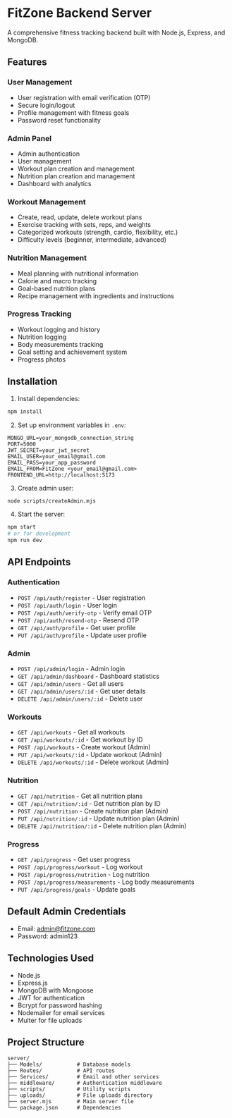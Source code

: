 # FitZone Backend Server

A comprehensive fitness tracking backend built with Node.js, Express, and MongoDB.

## Features

### User Management
- User registration with email verification (OTP)
- Secure login/logout
- Profile management with fitness goals
- Password reset functionality

### Admin Panel
- Admin authentication
- User management
- Workout plan creation and management
- Nutrition plan creation and management
- Dashboard with analytics

### Workout Management
- Create, read, update, delete workout plans
- Exercise tracking with sets, reps, and weights
- Categorized workouts (strength, cardio, flexibility, etc.)
- Difficulty levels (beginner, intermediate, advanced)

### Nutrition Management
- Meal planning with nutritional information
- Calorie and macro tracking
- Goal-based nutrition plans
- Recipe management with ingredients and instructions

### Progress Tracking
- Workout logging and history
- Nutrition logging
- Body measurements tracking
- Goal setting and achievement system
- Progress photos

## Installation

1. Install dependencies:
```bash
npm install
```

2. Set up environment variables in `.env`:
```
MONGO_URL=your_mongodb_connection_string
PORT=5000
JWT_SECRET=your_jwt_secret
EMAIL_USER=your_email@gmail.com
EMAIL_PASS=your_app_password
EMAIL_FROM=FitZone <your_email@gmail.com>
FRONTEND_URL=http://localhost:5173
```

3. Create admin user:
```bash
node scripts/createAdmin.mjs
```

4. Start the server:
```bash
npm start
# or for development
npm run dev
```

## API Endpoints

### Authentication
- `POST /api/auth/register` - User registration
- `POST /api/auth/login` - User login
- `POST /api/auth/verify-otp` - Verify email OTP
- `POST /api/auth/resend-otp` - Resend OTP
- `GET /api/auth/profile` - Get user profile
- `PUT /api/auth/profile` - Update user profile

### Admin
- `POST /api/admin/login` - Admin login
- `GET /api/admin/dashboard` - Dashboard statistics
- `GET /api/admin/users` - Get all users
- `GET /api/admin/users/:id` - Get user details
- `DELETE /api/admin/users/:id` - Delete user

### Workouts
- `GET /api/workouts` - Get all workouts
- `GET /api/workouts/:id` - Get workout by ID
- `POST /api/workouts` - Create workout (Admin)
- `PUT /api/workouts/:id` - Update workout (Admin)
- `DELETE /api/workouts/:id` - Delete workout (Admin)

### Nutrition
- `GET /api/nutrition` - Get all nutrition plans
- `GET /api/nutrition/:id` - Get nutrition plan by ID
- `POST /api/nutrition` - Create nutrition plan (Admin)
- `PUT /api/nutrition/:id` - Update nutrition plan (Admin)
- `DELETE /api/nutrition/:id` - Delete nutrition plan (Admin)

### Progress
- `GET /api/progress` - Get user progress
- `POST /api/progress/workout` - Log workout
- `POST /api/progress/nutrition` - Log nutrition
- `POST /api/progress/measurements` - Log body measurements
- `PUT /api/progress/goals` - Update goals

## Default Admin Credentials
- Email: admin@fitzone.com
- Password: admin123

## Technologies Used
- Node.js
- Express.js
- MongoDB with Mongoose
- JWT for authentication
- Bcrypt for password hashing
- Nodemailer for email services
- Multer for file uploads

## Project Structure
```
server/
├── Models/           # Database models
├── Routes/           # API routes
├── Services/         # Email and other services
├── middleware/       # Authentication middleware
├── scripts/          # Utility scripts
├── uploads/          # File uploads directory
├── server.mjs        # Main server file
└── package.json      # Dependencies
```